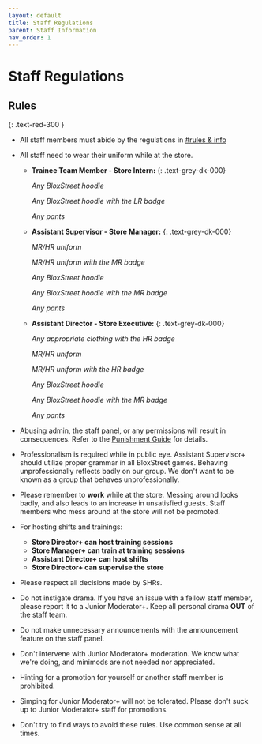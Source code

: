 ```yaml
---
layout: default
title: Staff Regulations
parent: Staff Information
nav_order: 1
---
```


# Staff Regulations 

## Rules
{: .text-red-300 } 
* All staff members must abide by the regulations in [#rules & info](https://discord.gg/bloxstreet)
* All staff need to wear their uniform while at the store.
  * **Trainee Team Member - Store Intern:**
  {: .text-grey-dk-000}
  
      *Any BloxStreet hoodie*
      
      *Any BloxStreet hoodie with the LR badge*
      
      *Any pants*
      
  * **Assistant Supervisor - Store Manager:**
  {: .text-grey-dk-000}
  
      *MR/HR uniform*
      
      *MR/HR uniform with the MR badge*
      
      *Any BloxStreet hoodie*
      
      *Any BloxStreet hoodie with the MR badge*
      
      *Any pants*
      
  * **Assistant Director - Store Executive:**
  {: .text-grey-dk-000}
  
      *Any appropriate clothing with the HR badge*
      
      *MR/HR uniform*
      
      *MR/HR uniform with the HR badge*
      
      *Any BloxStreet hoodie*
      
      *Any BloxStreet hoodie with the MR badge*
      
      *Any pants*
      
* Abusing admin, the staff panel, or any permissions will result in consequences. Refer to the [Punishment Guide](https://support.bloxstreet.store/guides/punishment-guide.html) for details. 
* Professionalism is required while in public eye. Assistant Supervisor+ should utilize proper grammar in all BloxStreet games. Behaving unprofessionally reflects badly on our group. We don't want to be known as a group that behaves unprofessionally.
* Please remember to **work** while at the store. Messing around looks badly, and also leads to an increase in unsatisfied guests. Staff members who mess around at the store will not be promoted.
* For hosting shifts and trainings:
  *  **Store Director+ can host training sessions**
  *  **Store Manager+ can train at training sessions**
  *  **Assistant Director+ can host shifts**
  *  **Store Director+ can supervise the store**
* Please respect all decisions made by SHRs.
* Do not instigate drama. If you have an issue with a fellow staff member, please report it to a Junior Moderator+. Keep all personal drama **OUT** of the staff team.
* Do not make unnecessary announcements with the announcement feature on the staff panel.
* Don't intervene with Junior Moderator+ moderation. We know what we're doing, and minimods are not needed nor appreciated.
* Hinting for a promotion for yourself or another staff member is prohibited.
* Simping for Junior Moderator+ will not be tolerated. Please don't suck up to Junior Moderator+ staff for promotions.
* Don't try to find ways to avoid these rules. Use common sense at all times.
